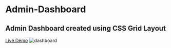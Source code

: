 # Admin-Dashboard

## Admin Dashboard created using CSS Grid Layout
[Live Demo](https://yuniel-reyes.github.io/Admin-Dashboard/)
![dashboard](https://user-images.githubusercontent.com/72564293/179473360-449df625-ff25-4bdb-a155-e6ddbae620a3.png)
